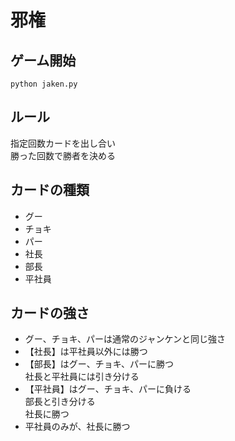 # 邪権

## ゲーム開始

```
python jaken.py
```

## ルール

指定回数カードを出し合い  
勝った回数で勝者を決める

## カードの種類

- グー
- チョキ
- パー
- 社長
- 部長
- 平社員

## カードの強さ

- グー、チョキ、パーは通常のジャンケンと同じ強さ
- 【社長】は平社員以外には勝つ
- 【部長】はグー、チョキ、パーに勝つ  
社長と平社員には引き分ける
- 【平社員】はグー、チョキ、パーに負ける  
部長と引き分ける  
社長に勝つ
- 平社員のみが、社長に勝つ
